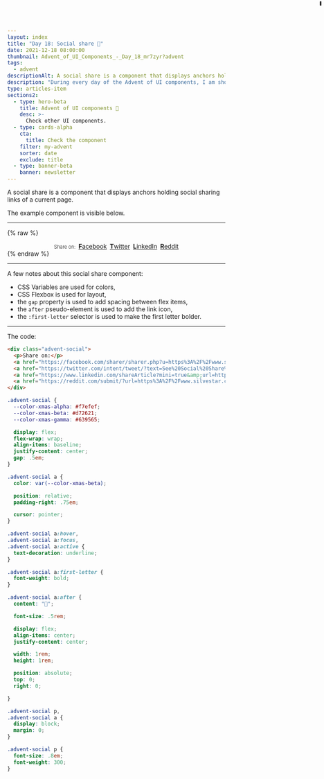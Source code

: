 ```yaml
---
layout: index
title: "Day 18: Social share 🔗"
date: 2021-12-18 08:00:00
thumbnail: Advent_of_UI_Components_-_Day_18_mr7zyr?advent
tags:
  - advent
descriptionAlt: A social share is a component that displays anchors holding social sharing links of a current page.
description: "During every day of the Advent of UI components, I am showcasing a new UI Component built with HTML, CSS, and JavaScript. Day 18: Social share."
type: articles-item
sections2:
  - type: hero-beta
    title: Advent of UI components 🎄
    desc: >-
      Check other UI components.
  - type: cards-alpha
    cta:
      title: Check the component
    filter: my-advent
    sorter: date
    exclude: title
  - type: banner-beta
    banner: newsletter
---
```


A social share is a component that displays anchors holding social sharing links of a current page.

The example component is visible below.

---

{% raw %}
<div class="advent-social">
  <p>Share on:</p>
  <a href="https://facebook.com/sharer/sharer.php?u=https%3A%2F%2Fwww.silvestar.codes%2Fside-projects%2Fadvent%2F12-18%2F" target="_blank" rel="noopener">Facebook</a>
  <a href="https://twitter.com/intent/tweet/?text=See%20Social%20Share%20and%20other%20components%20in%20Advent%20of%20UI%20Components.&amp;url=https%3A%2F%2Fwww.silvestar.codes%2Fside-projects%2Fadvent%2F12-18%2F" target="_blank" rel="noopener">Twitter</a>
  <a href="https://www.linkedin.com/shareArticle?mini=true&amp;url=https%3A%2F%2Fwww.silvestar.codes%2Fside-projects%2Fadvent%2F12-18%2F&amp;title=See%20Social%20Share%20and%20other%20components%20in%20Advent%20of%20UI%20Components.&amp;summary=See%20Social%20Share%20and%20other%20components%20in%20Advent%20of%20UI%20Components.&amp;source=https%3A%2F%2Fwww.silvestar.codes%2Fside-projects%2Fadvent%2F12-18%2F" target="_blank" rel="noopener">LinkedIn</a>
  <a href="https://reddit.com/submit/?url=https%3A%2F%2Fwww.silvestar.codes%2Fside-projects%2Fadvent%2F12-18%2F&amp;resubmit=true&amp;title=See%20Social%20Share%20and%20other%20components%20in%20Advent%20of%20UI%20Components." target="_blank" rel="noopener">Reddit</a>
</div>
<style>
.advent-social {
  --color-xmas-alpha: #f7efef;
  --color-xmas-beta: #d72621;
  --color-xmas-gamma: #639565;
  display: flex;
  flex-wrap: wrap;
  align-items: baseline;
  justify-content: center;
  gap: .5em;
}
.copy .advent-social a:not([class]) {
  all: unset;
  position: relative;
  display: block;
  padding-right: .75em;
  color: var(--color-xmas-beta);
  cursor: pointer;
}
.copy .advent-social a:not([class]):hover,
.copy .advent-social a:not([class]):focus,
.copy .advent-social a:not([class]):active {
  text-decoration: underline;
  background-color: transparent;
  box-shadow: none;
}
.advent-social a:first-letter {
  font-weight: bold;
}
.advent-social a:after {
  content: "🔗";
  display: flex;
  align-items: center;
  justify-content: center;
  font-size: .5rem;
  position: absolute;
  top: 0;
  right: 0;
  width: 1rem;
  height: 1rem;
}
.advent-social p,
.advent-social a {
  display: block;
  margin: 0;
}
.advent-social p {
  font-size: .8em;
  font-weight: 300;
}
</style>
{% endraw %}

---

A few notes about this social share component:

- CSS Variables are used for colors,
- CSS Flexbox is used for layout,
- the `gap` property is used to add spacing between flex items,
- the `after` pseudo-element is used to add the link icon,
- the `:first-letter` selector is used to make the first letter bolder.

---

The code:

```html
<div class="advent-social">
  <p>Share on:</p>
  <a href="https://facebook.com/sharer/sharer.php?u=https%3A%2F%2Fwww.silvestar.codes%2Fside-projects%2Fadvent%2F12-18%2F" target="_blank" rel="noopener">Facebook</a>
  <a href="https://twitter.com/intent/tweet/?text=See%20Social%20Share%20and%20other%20components%20in%20Advent%20of%20UI%20Components.&amp;url=https%3A%2F%2Fwww.silvestar.codes%2Fside-projects%2Fadvent%2F12-18%2F" target="_blank" rel="noopener">Twitter</a>
  <a href="https://www.linkedin.com/shareArticle?mini=true&amp;url=https%3A%2F%2Fwww.silvestar.codes%2Fside-projects%2Fadvent%2F12-18%2F&amp;title=See%20Social%20Share%20and%20other%20components%20in%20Advent%20of%20UI%20Components.&amp;summary=See%20Social%20Share%20and%20other%20components%20in%20Advent%20of%20UI%20Components.&amp;source=https%3A%2F%2Fwww.silvestar.codes%2Fside-projects%2Fadvent%2F12-18%2F" target="_blank" rel="noopener">LinkedIn</a>
  <a href="https://reddit.com/submit/?url=https%3A%2F%2Fwww.silvestar.codes%2Fside-projects%2Fadvent%2F12-18%2F&amp;resubmit=true&amp;title=See%20Social%20Share%20and%20other%20components%20in%20Advent%20of%20UI%20Components." target="_blank" rel="noopener">Reddit</a>
</div>
```

```css
.advent-social {
  --color-xmas-alpha: #f7efef;
  --color-xmas-beta: #d72621;
  --color-xmas-gamma: #639565;

  display: flex;
  flex-wrap: wrap;
  align-items: baseline;
  justify-content: center;
  gap: .5em;
}

.advent-social a {
  color: var(--color-xmas-beta);

  position: relative;
  padding-right: .75em;

  cursor: pointer;
}

.advent-social a:hover,
.advent-social a:focus,
.advent-social a:active {
  text-decoration: underline;
}

.advent-social a:first-letter {
  font-weight: bold;
}

.advent-social a:after {
  content: "🔗";

  font-size: .5rem;

  display: flex;
  align-items: center;
  justify-content: center;

  width: 1rem;
  height: 1rem;

  position: absolute;
  top: 0;
  right: 0;

}

.advent-social p,
.advent-social a {
  display: block;
  margin: 0;
}

.advent-social p {
  font-size: .8em;
  font-weight: 300;
}
```
